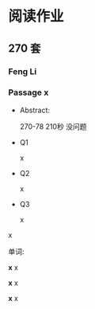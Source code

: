 # 阅读作业

## 270 套

### Feng Li

### Passage x

- Abstract:

  270-78 210秒  没问题 

- Q1

  x

- Q2

  x

- Q3

  x

x

单词:

**x** x

**x** x

**x** x